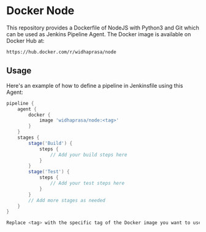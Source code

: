 # Docker Node

This repository provides a Dockerfile of NodeJS with Python3 and Git which can be used as Jenkins Pipeline Agent. The Docker image is available on Docker Hub at:

```
https://hub.docker.com/r/widhaprasa/node
```

## Usage

Here's an example of how to define a pipeline in Jenkinsfile using this Agent:

```groovy
pipeline {
    agent {
        docker {
            image 'widhaprasa/node:<tag>'
        }
    }
    stages {
        stage('Build') {
            steps {
                // Add your build steps here
            }
        }
        stage('Test') {
            steps {
                // Add your test steps here
            }
        }
        // Add more stages as needed
    }
}

Replace <tag> with the specific tag of the Docker image you want to use.